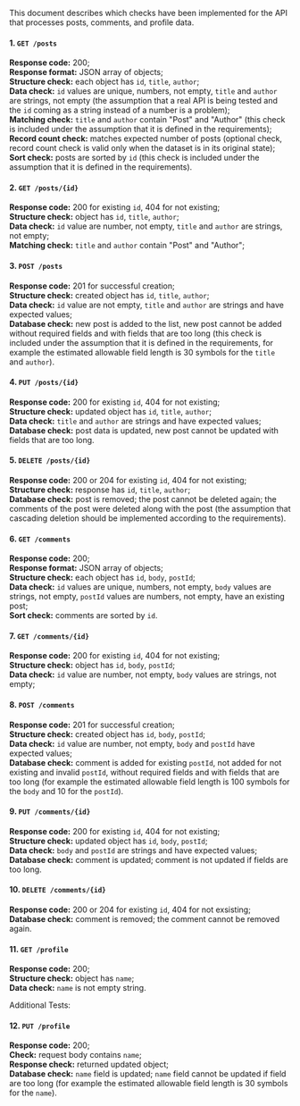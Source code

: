 This document describes which checks have been implemented for the API that processes posts, comments, and profile data.

#### 1. `GET /posts`
**Response code:** 200;<br>
**Response format:** JSON array of objects;<br>
**Structure check:** each object has `id`, `title`, `author`;<br>
**Data check:** `id` values are unique, numbers, not empty, `title` and `author` are strings, not empty (the assumption that a real API is being tested and the `id` coming as a string instead of a number is a problem);<br>
**Matching check:** `title` and `author` contain "Post" and "Author" (this check is included under the assumption that it is defined in the requirements);<br>
**Record count check:** matches expected number of posts (optional check, record count check is valid only when the dataset is in its original state);<br>
**Sort check:** posts are sorted by `id` (this check is included under the assumption that it is defined in the requirements).

#### 2.	`GET /posts/{id}`

**Response code:** 200 for existing `id`, 404 for not existing;<br>
**Structure check:** object has `id`, `title`, `author`;<br>
**Data check:** `id` value are number, not empty, `title` and `author` are strings, not empty;<br>
**Matching check:** `title` and `author` contain "Post" and "Author";<br>

#### 3. `POST /posts`

**Response code:** 201 for successful creation;<br>
**Structure check:** created object has `id`, `title`, `author`;<br>
**Data check:** `id` value are not empty, `title` and `author` are strings and have expected values;<br>
**Database check:** new post is added to the list, new post cannot be added without required fields and with fields that are too long (this check is included under the assumption that it is defined in the requirements, for example the estimated allowable field length is 30 symbols for the `title` and `author`).
	
#### 4.	`PUT /posts/{id}`
**Response code:** 200 for existing `id`, 404 for not existing;<br>
**Structure check:** updated object has `id`, `title`, `author`;<br>
**Data check:** `title` and `author` are strings and have expected values;<br>
**Database check:** post data is updated, new post cannot be updated with fields that are too long.
	
#### 5.	`DELETE /posts/{id}`
**Response code:** 200 or 204 for existing `id`, 404 for not existing;<br>
**Structure check:** response has `id`, `title`, `author`;<br>
**Database check:** post is removed; the post cannot be deleted again; the comments of the post were deleted along with the post (the assumption that cascading deletion should be implemented according to the requirements).

#### 6. `GET /comments`

**Response code:** 200;<br>
**Response format:** JSON array of objects;<br>
**Structure check:** each object has `id`, `body`, `postId`;<br>
**Data check:** `id` values are unique, numbers, not empty, `body` values are strings, not empty, `postId` values are numbers, not empty, have an existing post;<br>
**Sort check:** comments are sorted by `id`.
	
#### 7.	`GET /comments/{id}`
**Response code:** 200 for existing `id`, 404 for not existing;<br>
**Structure check:** object has `id`, `body`, `postId`;<br>
**Data check:** `id` value are number, not empty, `body` values are strings, not empty;<br>
	
#### 8.	`POST /comments`
**Response code:** 201 for successful creation;<br>
**Structure check:** created object has `id`, `body`, `postId`;<br>
**Data check:** `id` value are number, not empty, `body` and `postId` have expected values;<br>
**Database check:** comment is added for existing `postId`, not added for not existing and invalid `postId`, without required fields and with fields that are too long (for example the estimated allowable field length is 100 symbols for the `body` and 10 for the `postId`).

#### 9. `PUT /comments/{id}`

**Response code:** 200 for existing `id`, 404 for not existing;<br>
**Structure check:** updated object has `id`, `body`, `postId`;<br>
**Data check:** `body` and `postId` are strings and have expected values;<br>
**Database check:** comment is updated; comment is not updated if fields are too long.

#### 10. `DELETE /comments/{id}`

**Response code:** 200 or 204 for existing `id`, 404 for not exsisting;<br>
**Database check:** comment is removed; the comment cannot be removed again.

#### 11. `GET /profile`
**Response code:** 200;<br>
**Structure check:** object has `name`;<br>
**Data check:** `name` is not empty string.

Additional Tests:

#### 12. `PUT /profile`
**Response code:** 200;<br>
**Check:** request body contains `name`;<br>
**Response check:** returned updated object;<br>
**Database check:** `name` field is updated; `name` field cannot be updated if field are too long (for example the estimated allowable field length is 30 symbols for the `name`).